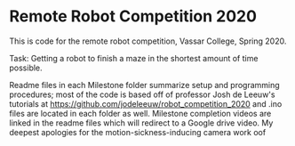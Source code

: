# Remote Robot Competition 2020
This is code for the remote robot competition, Vassar College, Spring 2020.

Task: Getting a robot to finish a maze in the shortest amount of time possible. 

Readme files in each Milestone folder summarize setup and programming procedures; most of the code is based off of professor Josh de Leeuw's tutorials at https://github.com/jodeleeuw/robot_competition_2020 and .ino files are located in each folder as well. Milestone completion videos are linked in the readme files which will redirect to a Google drive video. My deepest apologies for the motion-sickness-inducing camera work oof
